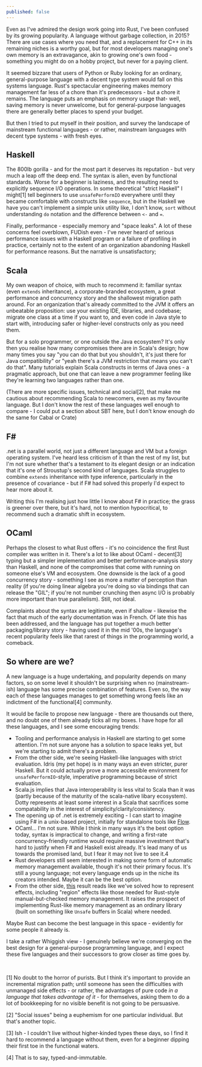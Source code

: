 ```yaml
---
published: false
---
```



Even as I've admired the design work going into Rust, I've been confused by its growing popularity. A language without garbage collection, in 2015? There are use cases where you need that, and a replacement for C++ in its remaining niches is a worthy goal, but for most developers managing one's own memory is an extravagance, akin to growing one's own food - something you might do on a hobby project, but never for a paying client.

It seemed bizzare that users of Python or Ruby looking for an ordinary, general-purpose language with a decent type system would fall on this systems language. Rust's spectacular engineering makes memory management far less of a chore than it's predecessors - but a chore it remains. The language puts an emphasis on memory usage that- well, saving memory is never unwelcome, but for general-purpose languages there are generally better places to spend your budget.

But then I tried to put myself in their position, and survey the landscape of mainstream functional languages - or rather, mainstream languages with decent type systems - with fresh eyes.

## Haskell

The 800lb gorilla - and for the most part it deserves its reputation - but very much a leap off the deep end. The syntax is alien, even by functional standards. Worse for a beginner is laziness, and the resulting need to explicitly sequence I/O operations. In some theoretical "strict Haskell" I might[1] tell beginners to use `unsafePerformIO` everywhere until they became comfortable with constructs like `sequence`, but in the Haskell we have you can't implement a simple unix utility like, I don't know, `sort` without understanding `do` notation and the difference between `<-` and `=`.

Finally, performance - especially memory and "space leaks". A lot of these concerns feel overblown, FUDish even - I've never heard of serious performance issues with a Haskell program or a failure of profiling in practice, certainly not to the extent of an organization abandoning Haskell for performance reasons. But the narrative is unsatisfactory; 

## Scala

My own weapon of choice, with much to recommend it: familiar syntax (even `extends` inheritance), a corporate-branded ecosystem, a great performance and concurrency story and the shallowest migration path around. For an organization that's already committed to the JVM it offers an unbeatable proposition: use your existing IDE, libraries, and codebase; migrate one class at a time if you want to, and even code in Java style to start with, introducing safer or higher-level constructs only as you need them.

But for a solo programmer, or one outside the Java ecosystem? It's only then you realise how many compromises there are in Scala's design; how many times you say "you can do that but you shouldn't, it's just there for Java compatibility" or "yeah there's a JVM restriction that means you can't do that". Many tutorials explain Scala constructs in terms of Java ones - a pragmatic approach, but one that can leave a new programmer feeling like they're learning two languages rather than one.

(There are more specific issues, technical and social[2], that make me cautious about recommending Scala to newcomers, even as my favourite language. But I don't know the rest of these languages well enough to compare - I could put a section about SBT here, but I don't know enough do the same for Cabal or Crate)

## F#

.net is a parallel world, not just a different language and VM but a foreign operating system. I've heard less criticism of it than the rest of my list, but I'm not sure whether that's a testament to its elegant design or an indication that it's one of Stroustup's second kind of languages. Scala struggles to combine `extends` inheritance with type inference, particularly in the presence of covariance - but if F# had solved this properly I'd expect to hear more about it.

Writing this I'm realising just how little I know about F# in practice; the grass is greener over there, but it's hard, not to mention hypocritical, to recommend such a dramatic shift in ecosystem.

## OCaml

Perhaps the closest to what Rust offers - it's no coincidence the first Rust compiler was written in it. There's a lot to like about OCaml - decent[3] typing but a simpler implementation and better performance-analysis story than Haskell, and none of the compromises that come with running on someone else's VM and ecosystem. One downside is the lack of a good concurrency story - something I see as more a matter of perception than reality (if you're doing linear algebra you're doing so via bindings that can release the "GIL"; if you're not number crunching then async I/O is probably more important than true parallelism). Still, not ideal.

Complaints about the syntax are legitimate, even if shallow - likewise the fact that much of the early documentation was in French. Of late this has been addressed, and the language has put together a much better packaging/library story - having used it in the mid '00s, the language's recent popularity feels like that rarest of things in the programming world, a comeback.

## So where are we?

A new language is a huge undertaking, and popularity depends on many factors, so on some level it shouldn't be surprising when no (mainstream-ish) language has some precise combination of features. Even so, the way each of these languages manages to get something wrong feels like an indictment of the functional[4] community.

It would be facile to propose new language - there are thousands out there, and no doubt one of them already ticks all my boxes. I have hope for all these languages, and I see some encouraging trends:

 * Tooling and performance analysis in Haskell are starting to get some attention. I'm not sure anyone has a solution to space leaks yet, but we're starting to admit there's a problem.
 * From the other side, we're seeing Haskell-like languages with strict evaluation. Idris (my pet hope) is in many ways an even stricter, purer Haskell. But it could actually prove a more accessible environment for `unsafePerformIO`-style, imperative programming because of strict evaluation.
 * Scala.js implies that Java interoperability is less vital to Scala than it was (partly because of the maturity of the scala-native libary ecosystem). Dotty represents at least some interest in a Scala that sacrifices some compatability in the interest of simplicity/clarity/consistency.
 * The opening up of .net is extremely exciting - I can start to imagine using F# in a unix-based project, initially for standalone tools like [Flow](https://code.facebook.com/posts/1505962329687926/flow-a-new-static-type-checker-for-javascript/).
 * OCaml... I'm not sure. While I think in many ways it's the best option today, syntax is impractical to change, and writing a first-rate concurrency-friendly runtime would require massive investment that's hard to justify when F# and Haskell exist already. It's lead many of us towards the promised land, but I fear it may not live to see it.4
 * Rust developers still seem interested in making some form of automatic memory management available, though it's not their primary focus. It's still a young language; not every language ends up in the niche its creators intended. Maybe it can be the best option.
 * From the other side, [this](http://okmij.org/ftp/Haskell/extensible/more.pdf) result reads like we've solved how to represent effects, including "region" effects like those needed for Rust-style manual-but-checked memory management. It raises the prospect of implementing Rust-like memory management as an ordinary library (built on something like `Unsafe` buffers in Scala) where needed.

Maybe Rust can become the best language in this space - evidently for some people it already is.

I take a rather Whiggish view - I genuinely believe we're converging on the best design for a general-purpose programming language, and I expect these five languages and their successors to grow closer as time goes by.

<br />
<p />

[1] No doubt to the horror of purists. But I think it's important to provide an incremental migration path; until someone has seen the difficulties with unmanaged side effects - or rather, the advantages of pure code *in a language that takes advantage of it* - for themselves, asking them to do a lot of bookkeeping for no visible benefit is not going to be persuasive.

[2] "Social issues" being a euphemism for one particular individual. But that's another topic.

[3] Ish - I couldn't live without higher-kinded types these days, so I find it hard to recommend a language without them, even for a beginner dipping their first toe in the functional waters.

[4] That is to say, typed-and-immutable.
